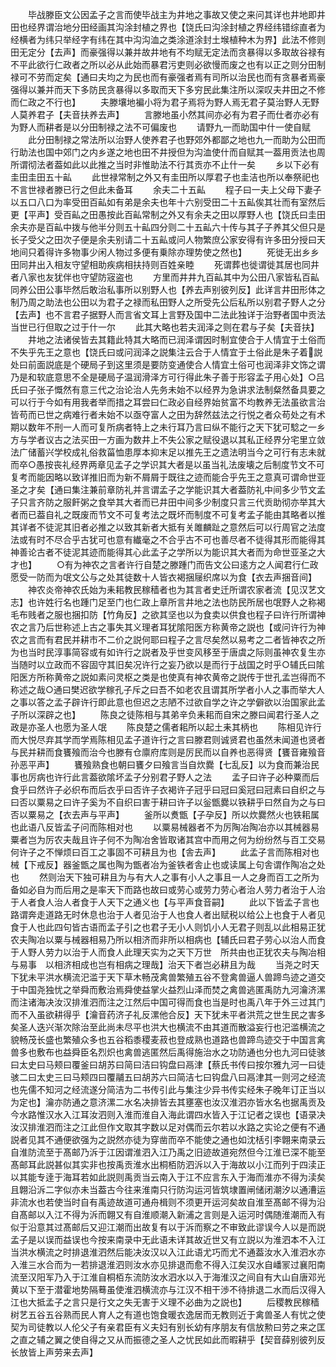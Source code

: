 <!-- { "loadSidebar": true } -->
　　毕战滕臣文公因孟子之言而使毕战主为井地之事故又使之来问其详也井地即井田也经界谓治地分田经画其沟涂封植之界也【饶氏曰沟涂封植之界经纬错综直者为经横者为纬只举经字有纬在其中沟沟洫之类涂道涂封土堠植种木为界】此法不修则田无定分【去声】而豪强得以兼并故井地有不均赋无定法而贪暴得以多取故谷禄有不平此欲行仁政者之所以必从此始而暴君污吏则必欲慢而废之也有以正之则分田制禄可不劳而定矣【通曰夫均之为民也而有豪强者焉有司所以治民也而有贪暴者焉豪强得以兼并而天下多防民贪暴得以多取而天下多穷民此集注所以深叹夫井田之不修而仁政之不行也】
　　夫滕壤地褊小将为君子焉将为野人焉无君子莫治野人无野人莫养君子【夫音扶养去声】
　　言滕地虽小然其间亦必有为君子而仕者亦必有为野人而耕者是以分田制禄之法不可偏废也
　　请野九一而助国中什一使自赋
　　此分田制禄之常法所以治野人使养君子也野郊外都鄙之地也九一而助为公田而行助法也国中郊门之内乡遂之地也田不井授但为沟洫使什而自赋其一葢用贡法也周所谓彻法者葢如此以此推之当时非惟助法不行其贡亦不止什一矣
　　乡以下必有圭田圭田五十畆
　　此世禄常制之外又有圭田所以厚君子也圭洁也所以奉祭祀也不言世禄者滕已行之但此未备耳
　　余夫二十五畆
　　程子曰一夫上父母下妻子以五口八口为率受田百畆如有弟是余夫也年十六别受田二十五畆俟其壮而有室然后更【平声】受百畆之田愚按此百畆常制之外又有余夫之田以厚野人也【饶氏曰圭田余夫亦是百畆中拨与他半分则五十畆四分则二十五畆六十传与其子子养其父但只是长子受父之田次子便是余夫别请二十五畆或问人物繁庶公家安得有许多田分授曰天地间只着得许多物事少闲人物过多便有乗除亦理势使之然也】
　　死徙无出乡乡田同井出入相友守望相助疾病相扶持则百姓亲睦
　　死谓葬也徙谓徙其居也同井者八家也友犹伴也守望防宼盗也
　　方里而井井九百畆其中为公田八家皆私百畆同养公田公事毕然后敢治私事所以别野人也【养去声别彼列反】此详言井田形体之制乃周之助法也公田以为君子之禄而私田野人之所受先公后私所以别君子野人之分【去声】也不言君子据野人而言省文耳上言野及国中二法此独详于治野者国中贡法当世已行但取之过于什一尔
　　此其大略也若夫润泽之则在君与子矣【夫音扶】
　　井地之法诸侯皆去其籍此特其大略而已润泽谓因时制宜使合于人情宜于土俗而不失乎先王之意也【饶氏曰或问润泽之説集注云合于人情宜于土俗此是朱子着説处曰前面説底是个硬局子到这里须是要防变通使合人情宜土俗可也润泽非文饰之谓乃是和软底意思不全是硬局子温润滑泽方可行得此朱子善于形容孟子用心处】○吕氏曰子张子慨然有意三代之治论治人先务未始不以经界为急讲求法制粲然备具要之可以行于今如有用我者举而措之耳尝曰仁政必自经界始贫富不均教养无法虽欲言治皆苟而已世之病难行者未始不以亟夺富人之田为辞然兹法之行悦之者众苟处之有术期以数年不刑一人而可复所病者特上之未行耳乃言曰纵不能行之天下犹可騐之一乡方与学者议古之法买田一方画为数井上不失公家之赋役退以其私正经界分宅里立敛法广储蓄兴学校成礼俗救菑恤患厚本抑末足以推先王之遗法明当今之可行有志未就而卒○愚按丧礼经界两章见孟子之学识其大者是以虽当礼法废壊之后制度节文不可复考而能因略以致详推旧而为新不屑屑于既往之迹而能合乎先王之意真可谓命世亚圣之才矣【通曰集注兼前章防礼并言谓孟子之学能识其大者葢防礼中间多少节文孟子只言齐防之服飦粥之食举其大者而已井田中间多少制度只言三代贡助彻亦举其大者而已葢自礼之既废而节文不可复考法之既坏而制度不可复考孟子能由其略者以推其详者不徒泥其旧者必推之以致其新者大抵有关雎麟趾之意然后可以行周官之法度法或有时不尽合乎古犹可也意有纎毫之不合乎古不可也善尽者不徒得其形而能得其神善论古者不徒泥其迹而能得其心此孟子之学所以为能识其大者而为命世亚圣之大才也】
　　○有为神农之言者许行自楚之滕踵门而告文公曰逺方之人闻君行仁政愿受一防而为氓文公与之处其徒数十人皆衣褐捆屦织席以为食【衣去声捆音间】
　　神农炎帝神农氏始为耒耜教民稼穑者也为其言者史迁所谓农家者流【见汉艺文志】也许姓行名也踵门足至门也仁政上章所言井地之法也防民所居也氓野人之称褐毛布贱者之服也捆扣防【竹角反】之欲其坚也以为食卖以供食也程子曰许行所谓神农之言乃后世称述上古之事失其义理者耳犹隂阳医方称黄帝之説也【或问许行为神农之言而有君民并耕市不二价之説何耶曰程子之言尽矣然以易考之二者皆神农之所为也当时民淳事简容或有如许行之説者及乎世变风移至于唐虞之际则虽神农复生亦当随时以立政而不容固守其旧矣况许行之妄乃欲以是而行于战国之时乎○辅氏曰隂阳医方所称黄帝之説如素问灵枢之类是也使真有神农黄帝之説传于世孔孟岂得而不称述之哉○通曰樊迟欲学稼孔子斥之曰吾不如老农且谓其所学者小人之事而举大人之事以答之孟子辟许行即此意也但迟之志陋不过欲自学之许之学僻欲以治国家此孟子所以深辟之也】
　　陈良之徒陈相与其弟辛负耒耜而自宋之滕曰闻君行圣人之政是亦圣人也愿为圣人氓
　　陈良楚之儒者耜所以起土耒其柄也
　　陈相见许行而大悦尽弃其学而学焉陈相见孟子道许行之言曰滕君则诚贤君也虽然未闻道也贤者与民并耕而食饔飱而治今也滕有仓廪府库则是厉民而以自养也恶得贤【饔音雍飱音孙恶平声】
　　饔飱熟食也朝曰饔夕曰飱言当自炊爨【七乱反】以为食而兼治民事也厉病也许行此言葢欲隂坏孟子分别君子野人之法
　　孟子曰许子必种粟而后食乎曰然许子必织布而后衣乎曰否许子衣褐许子冠乎曰冠曰奚冠曰冠素曰自织之与曰否以粟易之曰许子奚为不自织曰害于耕曰许子以釡甑爨以铁耕乎曰然自为之与曰否以粟易之【衣去声与平声】
　　釜所以煑甑【子孕反】所以炊爨然火也铁耜属也此语八反皆孟子问而陈相对也
　　以粟易械器者不为厉陶冶陶冶亦以其械器易粟者岂为厉农夫哉且许子何不为陶冶舍皆取诸其宫中而用之何为纷纷然与百工交易何许子之不惮烦曰百工之事固不可耕且为也【舎去声】
　　此孟子言而陈相对也械【下戒反】器釜甑之属也陶为甑者冶为釜铁者舎止也或读属上句舎谓作陶冶之处也
　　然则治天下独可耕且为与有大人之事有小人之事且一人之身而百工之所为备如必自为而后用之是率天下而路也故曰或劳心或劳力劳心者治人劳力者治于人治于人者食人治人者食于人天下之通义也【与平声食音嗣】
　　此以下皆孟子言也路谓奔走道路无时休息也治于人者见治于人也食人者出赋税以给公上也食于人者见食于人也此四句皆古语而孟子引之也君子无小人则饥小人无君子则乱以此相易正犹农夫陶冶以粟与械器相易乃所以相济而非所以相病也【辅氏曰君子劳心以治人而食于人野人劳力以治于人而食人此理天实为之天下万世　所共由也正犹农夫与陶冶相与易事　以相济相成也岂有相病之理哉】治天下者岂必耕且为哉
　　当尧之时天下犹未平洪水横流汜滥于天下草木畅茂禽兽繁殖五谷不登禽兽逼人兽蹄鸟迹之道交于中国尧独忧之举舜而敷治焉舜使益掌火益烈山泽而焚之禽兽逃匿禹防九河瀹济漯而注诸海决汝汉排淮泗而注之江然后中国可得而食也当是时也禹八年于外三过其门而不入虽欲耕得乎【瀹音药济子礼反漯他合反】天下犹未平者洪荒之世生民之害多矣圣人迭兴渐次除治至此尚未尽平也洪大也横流不由其道而散溢妄行也汜滥横流之貌畅茂长盛也繁殖众多也五谷稻黍稷麦菽也登成熟也道路也兽蹄鸟迹交于中国言禽兽多也敷布也益舜臣名烈炽也禽兽逃匿然后禹得施治水之功防通也分也九河曰徒骇曰太史曰马颊曰覆釜曰胡苏曰简曰洁曰钩盘曰鬲津【蔡氏书传曰按尔雅九河一曰徒骇二曰太史三曰马颊四曰覆鬴五曰胡苏六曰简洁七曰钩盘八曰鬲津其一则河之经流也先儒不知河之经流遂分简洁为二书传引此与集注少异书传实经朱子晚年订正当以为定也】瀹亦防通之意济漯二水名决排皆去其壅塞也汝汉淮泗亦皆水名也据禹贡及今水路惟汉水入江耳汝泗则入淮而淮自入海此谓四水皆入于江记者之误也【语录决汝汉排淮泗而注之江此但作文取其字数以足对偶而云尔若以水路之实论之便有不通説者见其不通便欲强为之説然亦徒为穿凿而卒不能使之通也如沈栝引李翺来南录云自淮防流至于髙邮乃泝于江因谓淮泗入江乃禹之旧迹故道宛然但今江淮已深不能至髙邮耳此説甚似其实非也按禹贡淮水出桐栢防泗泝以入于海故以小江而列于四渎正以其能专逹于海耳若如此説则禹贡当云南入于江不应言东入于海而淮亦不得为渎矣且翺沿泝二字似亦未当葢古今往来淮南只行防沟运河皆筑埭置闸储闭潮汐以通漕运非流水也若使当时自有禹迹故道可通舟楫则不须更开运河矣故自淮至髙邮不得为沿自髙邮以入江不得为泝而翺又有自淮顺潮入新浦之言则是入运河时偶随淮潮而入有似于沿意其过髙邮后又迎江潮而出故复有以于泝而察之不审致此谬误今人以是而説孟子是以误而益误也今按来南录中无此语未详其故近世又有立説以为淮泗本不入江当洪水横流之时排退淮泗然后能决汝汉以入江此语尤巧而尤不通葢汝水入淮泗水亦入淮三水合而为一若排退淮泗则汝水亦见排退而愈不得入江矣汉水自嶓冡过襄阳南流至汉阳军乃入于江淮自桐栢东流防汝水泗水以入于海淮汉之间自有大山自唐邓光黄以下至于潜霍地势隔蓦虽使淮泗横流亦与江汉不相干渉不待排退二水而后汉得入江也大抵孟子之言只是行文之失无害于义理不必曲为之説也】
　　后稷教民稼穑树艺五谷五谷熟而民人育人之有道也饱食暖衣逸居而无教则近于禽兽圣人有忧之使契为司徒教以人伦父子有亲君臣有义夫妇有别长幼有序朋友有信放勲曰劳之来之匡之直之辅之翼之使自得之又从而振德之圣人之忧民如此而暇耕乎【契音薛别彼列反长放皆上声劳来去声】
